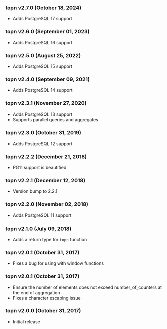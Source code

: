 ### topn v2.7.0 (October 18, 2024) ###

* Adds PostgreSQL 17 support

### topn v2.6.0 (September 01, 2023) ###

* Adds PostgreSQL 16 support

### topn v2.5.0 (August 25, 2022) ###

* Adds PostgreSQL 15 support

### topn v2.4.0 (September 09, 2021) ###

* Adds PostgreSQL 14 support

### topn v2.3.1 (November 27, 2020) ###

* Adds PostgreSQL 13 support
* Supports parallel queries and aggregates

### topn v2.3.0 (October 31, 2019) ###

* Adds PostgreSQL 12 support

### topn v2.2.2 (December 21, 2018) ###

* PG11 support is beautified

### topn v2.2.1 (December 12, 2018) ###

* Version bump to 2.2.1

### topn v2.2.0 (November 02, 2018) ###

* Adds PostgreSQL 11 support

### topn v2.1.0 (July 09, 2018) ###

* Adds a return type for `topn` function

### topn v2.0.1 (October 31, 2017) ###

* Fixes a bug for using with window functions

### topn v2.0.1 (October 31, 2017) ###

* Ensure the number of elements does not exceed number_of_counters at the end of aggregation
* Fixes a character escaping issue

### topn v2.0.0 (October 31, 2017) ###

* Initial release
